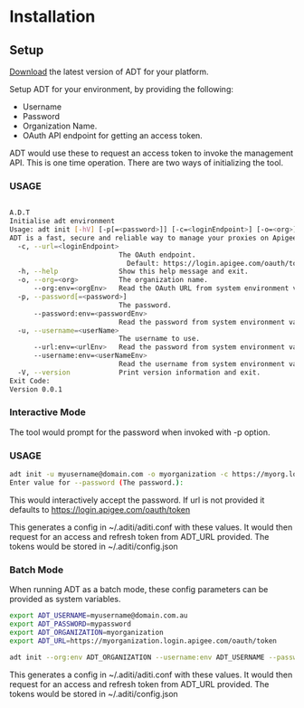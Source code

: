 # Installation



## Setup

<a href="../download">Download</a> the latest version of ADT for your platform. 

Setup ADT for your environment, by providing the following:

- Username 
- Password
- Organization Name.
- OAuth API endpoint for getting an access token.

ADT would use these to request an access token to invoke the management API. This is one time operation. There are two ways of initializing the tool. 

### USAGE

```sh

A.D.T
Initialise adt environment
Usage: adt init [-hV] [-p[=<password>]] [-c=<loginEndpoint>] [-o=<org>] [--org:env=<orgEnv>] [--password:env=<passwordEnv>] -u=<userName> [--url:env=<urlEnv>] [--username:env=<userNameEnv>]
ADT is a fast, secure and reliable way to manage your proxies on Apigee.
  -c, --url=<loginEndpoint>
                           The OAuth endpoint.
                             Default: https://login.apigee.com/oauth/token
  -h, --help               Show this help message and exit.
  -o, --org=<org>          The organization name.
      --org:env=<orgEnv>   Read the OAuth URL from system environment variable <orgEnv>.
  -p, --password[=<password>]
                           The password.
      --password:env=<passwordEnv>
                           Read the password from system environment variable <passwordEnv>.
  -u, --username=<userName>
                           The username to use.
      --url:env=<urlEnv>   Read the password from system environment variable <urlEnv>.
      --username:env=<userNameEnv>
                           Read the username from system environment variable <userNameEnv>.
  -V, --version            Print version information and exit.
Exit Code:
Version 0.0.1
```

### Interactive Mode 

The tool would prompt for the password when invoked with -p option. 
### USAGE

```sh
adt init -u myusername@domain.com -o myorganization -c https://myorg.login.apigee.com/oauth/token -p
Enter value for --password (The password.):
```

This would interactively accept the password. If url is not provided it defaults to https://login.apigee.com/oauth/token

This generates a config  in ~/.aditi/aditi.conf with these values. It would then request for an access and refresh token from ADT_URL provided. The tokens would be stored in ~/.aditi/config.json


### Batch Mode 

When running ADT as a batch mode, these config parameters can be provided as system variables.


```sh
export ADT_USERNAME=myusername@domain.com.au
export ADT_PASSWORD=mypassword
export ADT_ORGANIZATION=myorganization
export ADT_URL=https://myorganization.login.apigee.com/oauth/token

adt init --org:env ADT_ORGANIZATION --username:env ADT_USERNAME --password:env ADT_PASSWORD --url:env ADT_URL
```


This generates a config  in ~/.aditi/aditi.conf with these values. It would then request for an access and refresh token from ADT_URL provided. The tokens would be stored in ~/.aditi/config.json





